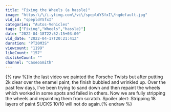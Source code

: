 ```yaml
---
title: "Fixing the Wheels (a hassle)"
image: "https:\/\/i.ytimg.com\/vi\/spepldYSfxI\/hqdefault.jpg"
vid_id: "spepldYSfxI"
categories: "Autos-Vehicles"
tags: ["Fixing","Wheels","hassle)"]
date: "2022-04-18T22:52:15+03:00"
vid_date: "2022-04-17T20:21:41Z"
duration: "PT20M3S"
viewcount: "1199"
likeCount: "157"
dislikeCount: ""
channel: "CaseoSmith"
---
```

{% raw %}In the last video we painted the Porsche Twists but after putting 2k clear over the enamel paint, the finish bubbled and wrinkled up. Over the past few days, I've been trying to sand down and then repaint the wheels which worked in some spots and failed in others. Now we are fully stripping the wheels and repainting them from scratch. Spoiler alert: Stripping 18 layers of paint SUCKS 10/10 will not do again.{% endraw %}
